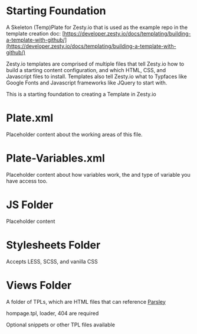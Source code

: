 # Starting Foundation 
A Skeleton (Temp)Plate for Zesty.io that is used as the example repo in the template creation doc: [https://developer.zesty.io/docs/templating/building-a-template-with-github/](https://developer.zesty.io/docs/templating/building-a-template-with-github/)

Zesty.io templates are comprised of multiple files that tell Zesty.io how to build a starting content configuration, and which HTML, CSS, and Javascript files to install. Templates also tell Zesty.io what to Typfaces like Google Fonts and Javascript frameworks like JQuery to start with.

This is a starting foundation to creating a Template in Zesty.io

# Plate.xml

Placeholder content about the working areas of this file.

# Plate-Variables.xml

Placeholder content about how variables work, the and type of variable you have access too.

# JS Folder

Placeholder content

# Stylesheets Folder

Accepts LESS, SCSS, and vanilla CSS

# Views Folder

A folder of TPLs, which are HTML files that can reference [Parsley](https://developer.zesty.io/parsley-templating/)

hompage.tpl, loader, 404 are required

Optional snippets or other TPL files available
